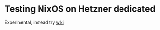 # Testing NixOS on Hetzner dedicated

Experimental, instead try [wiki](https://nixos.wiki/wiki/Install_NixOS_on_Hetzner_Online) 

